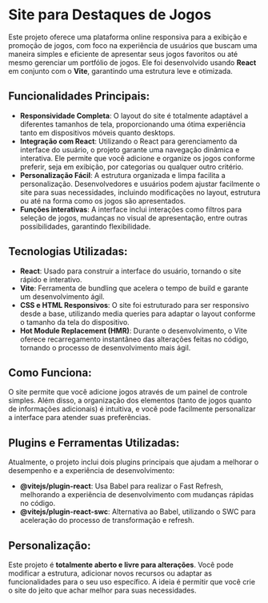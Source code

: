 # Site para Destaques de Jogos

Este projeto oferece uma plataforma online responsiva para a exibição e promoção de jogos, com foco na experiência de usuários que buscam uma maneira simples e eficiente de apresentar seus jogos favoritos ou até mesmo gerenciar um portfólio de jogos. Ele foi desenvolvido usando **React** em conjunto com o **Vite**, garantindo uma estrutura leve e otimizada.

## Funcionalidades Principais:
- **Responsividade Completa**: O layout do site é totalmente adaptável a diferentes tamanhos de tela, proporcionando uma ótima experiência tanto em dispositivos móveis quanto desktops.
- **Integração com React**: Utilizando o React para gerenciamento da interface do usuário, o projeto garante uma navegação dinâmica e interativa. Ele permite que você adicione e organize os jogos conforme preferir, seja em exibição, por categorias ou qualquer outro critério.
- **Personalização Fácil**: A estrutura organizada e limpa facilita a personalização. Desenvolvedores e usuários podem ajustar facilmente o site para suas necessidades, incluindo modificações no layout, estrutura ou até na forma como os jogos são apresentados.
- **Funções interativas**: A interface inclui interações como filtros para seleção de jogos, mudanças no visual de apresentação, entre outras possibilidades, garantindo flexibilidade.

## Tecnologias Utilizadas:
- **React**: Usado para construir a interface do usuário, tornando o site rápido e interativo.
- **Vite**: Ferramenta de bundling que acelera o tempo de build e garante um desenvolvimento ágil.
- **CSS e HTML Responsivos**: O site foi estruturado para ser responsivo desde a base, utilizando media queries para adaptar o layout conforme o tamanho da tela do dispositivo.
- **Hot Module Replacement (HMR)**: Durante o desenvolvimento, o Vite oferece recarregamento instantâneo das alterações feitas no código, tornando o processo de desenvolvimento mais ágil.

## Como Funciona:
O site permite que você adicione jogos através de um painel de controle simples. Além disso, a organização dos elementos (tanto de jogos quanto de informações adicionais) é intuitiva, e você pode facilmente personalizar a interface para atender suas preferências.

## Plugins e Ferramentas Utilizadas:
Atualmente, o projeto inclui dois plugins principais que ajudam a melhorar o desempenho e a experiência de desenvolvimento:
- **@vitejs/plugin-react**: Usa Babel para realizar o Fast Refresh, melhorando a experiência de desenvolvimento com mudanças rápidas no código.
- **@vitejs/plugin-react-swc**: Alternativa ao Babel, utilizando o SWC para aceleração do processo de transformação e refresh.

## Personalização:
Este projeto é **totalmente aberto e livre para alterações**. Você pode modificar a estrutura, adicionar novos recursos ou adaptar as funcionalidades para o seu uso específico. A ideia é permitir que você crie o site do jeito que achar melhor para suas necessidades.
